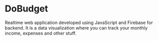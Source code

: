 # DoBudget
Realtime web application developed using JavaScript and Firebase for backend.
It is a data visualization where you can track your monthly income, expenses and other stuff. 
